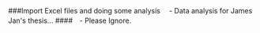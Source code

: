 ###Import Excel files and doing some analysis 
　- Data analysis for James Jan's thesis...
####　- Please Ignore.
